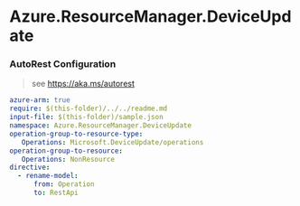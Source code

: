 # Azure.ResourceManager.DeviceUpdate
### AutoRest Configuration
> see https://aka.ms/autorest

``` yaml
azure-arm: true
require: $(this-folder)/../../readme.md
input-file: $(this-folder)/sample.json
namespace: Azure.ResourceManager.DeviceUpdate
operation-group-to-resource-type:
   Operations: Microsoft.DeviceUpdate/operations
operation-group-to-resource:
   Operations: NonResource
directive:
  - rename-model:
      from: Operation
      to: RestApi
```
